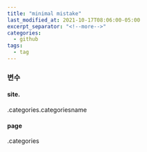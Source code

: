 ```yaml
---
title: "minimal mistake"
last_modified_at: 2021-10-17T08:06:00-05:00
excerpt_separator: "<!--more-->"
categories:
  - github
tags:
  - tag
---
```


### 변수

#### site.

.categories.categoriesname


#### page

.categories
